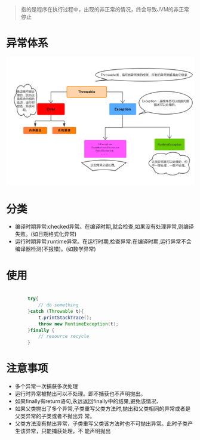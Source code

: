 >指的是程序在执行过程中，出现的非正常的情况，终会导致JVM的非正常停止

# 异常体系

![批注 2019-08-02 103631](/assets/批注%202019-08-02%20103631.png)

# 分类

- 编译时期异常:checked异常。在编译时期,就会检查,如果没有处理异常,则编译失败。(如日期格式化异常) 
- 运行时期异常:runtime异常。在运行时期,检查异常.在编译时期,运行异常不会编译器检测(不报错)。(如数学异常)


# 使用

```java

        try{
            // do something
        }catch (Throwable t){
            t.printStackTrace();
            throw new RuntimeException(t);
        }finally {
            // resource recycle
        }
```

# 注意事项

- 多个异常一次捕获多次处理
- 运行时异常被抛出可以不处理。即不捕获也不声明抛出。 
- 如果ﬁnally有return语句,永远返回ﬁnally中的结果,避免该情况、
- 如果父类抛出了多个异常,子类重写父类方法时,抛出和父类相同的异常或者是父类异常的子类或者不抛出异 常。 
- 父类方法没有抛出异常，子类重写父类该方法时也不可抛出异常。此时子类产生该异常，只能捕获处理，不 能声明抛出 


